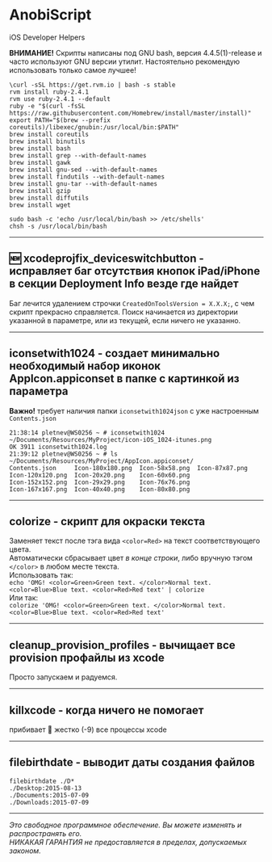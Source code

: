 # AnobiScript
iOS Developer Helpers

**ВНИМАНИЕ!** Скрипты написаны под GNU bash, версия 4.4.5(1)-release и часто используют GNU версии утилит. Настоятельно рекомендую использовать только самое лучшее!

```
\curl -sSL https://get.rvm.io | bash -s stable
rvm install ruby-2.4.1
rvm use ruby-2.4.1 --default
ruby -e "$(curl -fsSL https://raw.githubusercontent.com/Homebrew/install/master/install)"
export PATH="$(brew --prefix coreutils)/libexec/gnubin:/usr/local/bin:$PATH"
brew install coreutils
brew install binutils
brew install bash
brew install grep --with-default-names
brew install gawk
brew install gnu-sed --with-default-names
brew install findutils --with-default-names
brew install gnu-tar --with-default-names
brew install gzip
brew install diffutils
brew install wget

sudo bash -c 'echo /usr/local/bin/bash >> /etc/shells'
chsh -s /usr/local/bin/bash
```
---

## 🆕 xcodeprojfix_deviceswitchbutton - исправляет баг отсутствия кнопок iPad/iPhone в секции Deployment Info везде где найдет
Баг лечится удалением строчки `CreatedOnToolsVersion = X.X.X;`, с чем скрипт прекрасно справляется.
Поиск начинается из директории указанной в параметре, или из текущей, если ничего не указанно.

---

## iconsetwith1024 - создает минимально необходимый набор иконок AppIcon.appiconset в папке с картинкой из параметра
**Важно!** требует наличия папки `iconsetwith1024json` с уже настроенным `Contents.json`

```
21:38:14 pletnev@WS0256 ~ # iconsetwith1024 ~/Documents/Resources/MyProject/icon-iOS_1024-itunes.png 
OK 3911 iconsetwith1024.log
21:39:12 pletnev@WS0256 ~ # ls ~/Documents/Resources/MyProject/AppIcon.appiconset/
Contents.json     Icon-180x180.png  Icon-58x58.png  Icon-87x87.png
Icon-120x120.png  Icon-20x20.png    Icon-60x60.png
Icon-152x152.png  Icon-29x29.png    Icon-76x76.png
Icon-167x167.png  Icon-40x40.png    Icon-80x80.png
```

---

## colorize - скрипт для окраски текста
Заменяет текст после тэга вида `<color=Red>` на текст соответствующего цвета.<br />
Автоматически сбрасывает цвет _в конце строки_, либо вручную тэгом `</color>` в любом месте текста.<br />
Использовать так:<br />
`echo 'OMG! <color=Green>Green text. </color>Normal text. <color=Blue>Blue text. <color=Red>Red text' | colorize`<br />
Или так:<br />
`colorize 'OMG! <color=Green>Green text. </color>Normal text. <color=Blue>Blue text. <color=Red>Red text'`<br />

---

## cleanup_provision_profiles - вычищает все provision профайлы из xcode
Просто запускаем и радуемся.

---

## killxcode - когда ничего не помогает
прибивает :hammer: жестко (-9) все процессы xcode

---

## filebirthdate - выводит даты создания файлов
```
filebirthdate ./D*
./Desktop:2015-08-13
./Documents:2015-07-09
./Downloads:2015-07-09
```

---

*Это свободное программное обеспечение. Вы можете изменять и распространять его.<br />
НИКАКАЯ ГАРАНТИЯ не предоставляется в пределах, допускаемых законом.*
